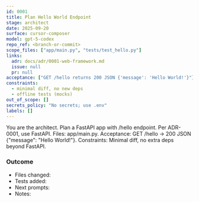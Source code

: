 ```yaml
---
id: 0001
title: Plan Hello World Endpoint
stage: architect
date: 2025-09-20
surface: cursor-composer
model: gpt-5-codex
repo_ref: <branch-or-commit>
scope_files: ["app/main.py", "tests/test_hello.py"]
links:
  adr: docs/adr/0001-web-framework.md
  issue: null
  pr: null
acceptance: ["GET /hello returns 200 JSON {'message': 'Hello World!'}"]
constraints:
  - minimal diff, no new deps
  - offline tests (mocks)
out_of_scope: []
secrets_policy: "No secrets; use .env"
labels: []
---
```


You are the architect. Plan a FastAPI app with /hello endpoint. Per ADR-0001, use FastAPI. Files: app/main.py. Acceptance: GET /hello -> 200 JSON {"message": "Hello World!"}. Constraints: Minimal diff, no extra deps beyond FastAPI.

### Outcome
- Files changed: 
- Tests added: 
- Next prompts: 
- Notes: 

